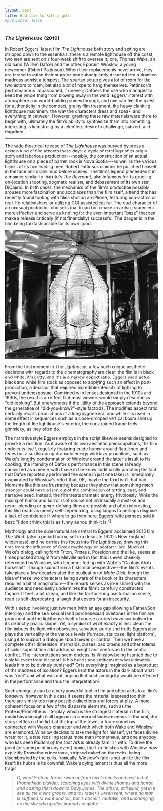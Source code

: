 ```yaml
---
layout: post
title: Bad luck to kill a gull
#published: false
---
```


### _The Lighthouse_ (2019)

In Robert Eggers' latest film _The Lighthouse_ both story and setting are stripped down to the essentials: there is a remote lighthouse off the coast; two men are sent on a four-week shift to oversee it; one, Thomas Wake, an old hand (Willem Dafoe) and the other, Ephraim Winslow, a young newcomer (Robert Pattinson). When their replacements never arrive, they are forced to ration their supplies and subsequently descend into a drunken madness admist a tempest. The spartan setup gives a lot of room for the two actors to roam, but also a lot of rope to hang themselves. Pattinson's performance is impassioned, if uneven; Dafoe is the one who manages to keep the whole thing from blowing away in the wind. Eggers' interest with atmosphere and world-building shines through, and one can feel the quest for authenticity in the compact, grainy film treatment, the heavy clanking lighthouse machinery, the way the characters dress and speak, and everything in between. However, granting these raw materials were there to begin with, ultimately the film's ability to synthesize them into something interesting is hamstrung by a relentless desire to challenge, subvert, and flagellate.

---

The wide theatrical release of _The Lighthouse_ was buoyed by press a certain kind of film attracts these days: a cycle of retellings of its origin story and laborious production---notably, the construction of an actual lighthouse on a piece of barren rock in Nova Scotia---as well as the various hijinks of its two leading men. Robert Pattinson claimed he punched himself in the face and drank mud before scenes. The film's legend preceeded it in a manner similar to Iñárritu's _The Revenant_, also infamous for its grueling on-location shooting, dogmatic realism, and debasement of its own star, DiCaprio. In both cases, the mechanics of the film's production possibly arouses more fascination and accolades than the film itself, a trend that has recently found footing with films shot on an iPhone, featuring non-actors or real-life relationships, or utilizing CGI-assisted cat fur. The dual character of an unusual production choice is that it can both make an artistic statement more effective and serve as kindling for the ever-important "buzz" that can make a release critically (if not financially) successful. The danger is in the film being too fashionable for its own good.

![](/images/2020-01-20-the-lighthouse/hero.jpg)

From the first moment in _The Lighthouse_, a few such unique aesthetic decisions with regards to the cinematography are clear: the film is in black and white, it's gritty, and it's in a narrow aspect ratio. Eggers used actual black and white film stock as opposed to applying such an effect in post-production, a decision that required incredible intensity of lighting to prevent underexposure. Combined with lenses designed in the 1910s and 1930s, the result is an effect that most viewers would simply describe as "old-looking". But one wonders if the utility of the approach extends beyond the generation of "did-you-know?"-style factoids. The modified aspect ratio certainly recalls productions of a long bygone era, and while it is used to some effect in sequences such as a close-cropped vertical boom shot up the length of the lighthouse's exterior, the constrained frame feels gimmicky, as they often do.

The narrative style Eggers employs in the script likewise seems designed to provoke a reaction. As if aware of its own aesthetic preoccupations, the film undercuts itself, regularly featuring crude humor around flatulence and feces but also disrupting dramatic energy with lazy punchlines, such as Wake's lengthy condemnation of Winslow around the latter's insult to his cooking; the intensity of Dafoe's performance in this scene (already canonized as a meme, with those in the know additionally parroting the fact that Dafoe reportedly performed the scene in just one take) is immediately evaporated by Winslow's retort that, OK, maybe the food isn't that bad. Moments like this are frustrating because they show that something much stronger could have arisen out of the combination of setting, cast, and narrative seed. Instead, the film treats dramatic energy frivolously. While the mixing of humor and horror is of course not intrinsically a mistake and genre-blending or genre-defying films are possible and often interesting, this film reads as merely self-deprecating, using laughs to perhaps disguise a lack of confidence in where to go from here. Eggers' wife perhaps said it best: "I don't think this is as funny as you think it is."<sup>[1]</sup>

Mythology and the supernatural are central to Eggers' acclaimed 2015 film _The Witch_ (also a period horror, set in a desolate 1620's New England wilderness), and he carries this focus into _The Lighthouse_, drawing this time from the influence of Greek mythology on seafarer lore. Much of Wake's dialog, calling forth Triton, Proteus, Poseidon and the like, seems at times plucked straight from Melville and in fact this is even cheekily referenced by Winslow, who becomes fed up with Wake's "Captain Ahab horseshit". Though sound from a historical perspective---the film's events take place a few decades after the publication of _Moby Dick_, though the idea of these two characters being aware of the book or its characters requires a bit of imagination---the remark serves as joke shared with the audience and needlessly undermines the film's carefully constructed façade. It feels a bit cheap, and like the far-too-long masturbation scene, read as self-deprecating, a laugh that covers for an insecurity.

With a setup involving just two men (with an age gap allowing a Father/Son interplay) and the sea, sexual (and psychosexual) overtones in the film are prominent and the lighthouse itself of course carries heavy symbolism for its distinctly phallic shape. Yet, a symbol of _what_ exactly is less clear: the film imbues the light with obsession, salvation, purity and truth; Eggers also plays the verticality of the various levels (furnace, staircase, light platform), using it to support a dialogue about power or control. Then we have a complete other dimension: mermaids, curses, bad omens and other totems of sailor superstition add additional weight and confusion to the central conflict. The interpretations seem endless. Is Winslow being haunted due to a sinful event from his past? Is his hubris and entitlement what ultimately leads him to be divinely punished? Or is everything imagined as a byproduct of the madness of isolation? Eggers kept the actors in the dark about what was "real" and what was not, hoping that such ambiguity would be reflected in the performance and thus the interpretation<sup>[2]</sup>.

Such ambiguity can be a very powerful tool in film and often adds to a film's longevity, however in this case it seems the material is spread too thin; there are simply too many possible directions and forces at play. A more coherent focus on a few of the disparate elements, such as the Proteus/Prometheus interplay, which is the strongest material in the film, could have brought it all together in a more effective manner. In the end, the story settles on the light at the top of the tower, a force somehow connected with Wake's character and with which both Wake and Winslow are enamored. Winslow decides to take the light for himself, yet faces divine wrath for it, a fate recalling Icarus more than Prometheus, and one anybody who has seen _Raiders of the Lost Ark_ is already familiar with. To drive the point (or some point in any event) home, the film finishes with Winslow, now explicitly Prometheus incarnate, stripped naked on the rocks, being disembowled by the gulls. Ironically, Winslow's fate is not unlike the film itself: its hubris is its downfall. Wake's dying lament is thus all the more tragic:

> _O, what Protean forms swim up from men’s minds and melt in hot Promethean plunder, scorching eyes with divine shames and horror, and casting them down to Davy Jones. The others, still blind, yet in it see all the divine graces, and to Fiddler’s Green sent, where no man is suffered to want and toil, but is ancient, mutable, and unchanging, as the she who girdles around the globe._

[1]: https://filmmakermagazine.com/108449-a-black-and-white-movie-in-a-stupid-aspect-ratio-robert-eggers-on-the-lighthouse/
[2]: https://www.vox.com/culture/2019/10/15/20914097/robert-eggers-lighthouse-interview-witch

